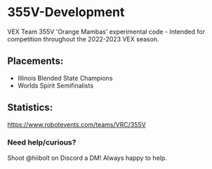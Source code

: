 # 355V-Development
VEX Team 355V 'Orange Mambas' experimental code - Intended for competition throughout the 2022-2023 VEX season.

## Placements:
- Illinois Blended State Champions
- Worlds Spirit Semifinalists

## Statistics:
https://www.robotevents.com/teams/VRC/355V

### Need help/curious?
Shoot @hiibolt on Discord a DM! Always happy to help.
